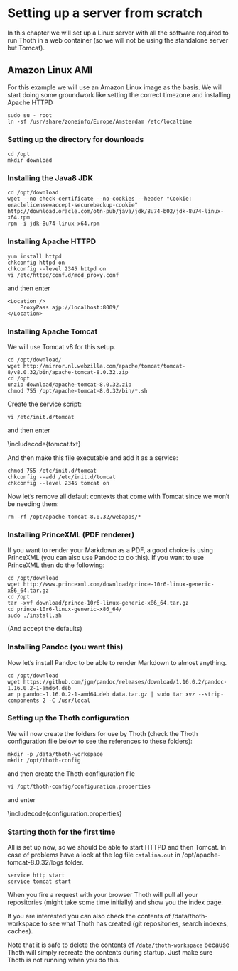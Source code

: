 # Setting up a server from scratch
In this chapter we will set up a Linux server with all the software required to run Thoth in a web container (so we will not be using the standalone server but Tomcat).

## Amazon Linux AMI
For this example we will use an Amazon Linux image as the basis. We will start doing some groundwork like setting the correct timezone and installing Apache HTTPD

	sudo su - root
	ln -sf /usr/share/zoneinfo/Europe/Amsterdam /etc/localtime

### Setting up the directory for downloads
	cd /opt
	mkdir download

### Installing the Java8 JDK
	cd /opt/download
	wget --no-check-certificate --no-cookies --header "Cookie: oraclelicense=accept-securebackup-cookie" http://download.oracle.com/otn-pub/java/jdk/8u74-b02/jdk-8u74-linux-x64.rpm
	rpm -i jdk-8u74-linux-x64.rpm  

### Installing Apache HTTPD
	yum install httpd
	chkconfig httpd on
	chkconfig --level 2345 httpd on
	vi /etc/httpd/conf.d/mod_proxy.conf

and then enter

	<Location />
	    ProxyPass ajp://localhost:8009/
	</Location>

### Installing Apache Tomcat
We will use Tomcat v8 for this setup.

	cd /opt/download/
	wget http://mirror.nl.webzilla.com/apache/tomcat/tomcat-8/v8.0.32/bin/apache-tomcat-8.0.32.zip
	cd /opt
	unzip download/apache-tomcat-8.0.32.zip
	chmod 755 /opt/apache-tomcat-8.0.32/bin/*.sh

Create the service script:

	vi /etc/init.d/tomcat

and then enter

\includecode{tomcat.txt}

And then make this file executable and add it as a service:

	chmod 755 /etc/init.d/tomcat 
	chkconfig --add /etc/init.d/tomcat
	chkconfig --level 2345 tomcat on

Now let’s remove all default contexts that come with Tomcat since we won’t be needing them:

	rm -rf /opt/apache-tomcat-8.0.32/webapps/*

### Installing PrinceXML (PDF renderer)
If you want to render your Markdown as a PDF, a good choice is using PrinceXML (you can also use Pandoc to do this). If you want to use PrinceXML then do the following:

	cd /opt/download
	wget http://www.princexml.com/download/prince-10r6-linux-generic-x86_64.tar.gz
	cd /opt
	tar -xvf download/prince-10r6-linux-generic-x86_64.tar.gz
	cd prince-10r6-linux-generic-x86_64/
	sudo ./install.sh

(And accept the defaults)

### Installing Pandoc (you want this)
Now let’s install Pandoc to be able to render Markdown to almost anything.

	cd /opt/download
	wget https://github.com/jgm/pandoc/releases/download/1.16.0.2/pandoc-1.16.0.2-1-amd64.deb
	ar p pandoc-1.16.0.2-1-amd64.deb data.tar.gz | sudo tar xvz --strip-components 2 -C /usr/local

### Setting up the Thoth configuration
We will now create the folders for use by Thoth (check the Thoth configuration file below to see the references to these folders):

	mkdir -p /data/thoth-workspace
	mkdir /opt/thoth-config

and then create the Thoth configuration file

	vi /opt/thoth-config/configuration.properties

and enter

\includecode{configuration.properties}

### Starting thoth for the first time
All is set up now, so we should be able to start HTTPD and then Tomcat. In case of problems have a look at the log file `catalina.out` in /opt/apache-tomcat-8.0.32/logs folder.

	service http start
	service tomcat start

When you fire a request with your browser Thoth will pull all your repositories (might take some time initially) and show you the index page.

If you are interested you can also check the contents of /data/thoth-workspace to see what Thoth has created (git repositories, search indexes, caches).

Note that it is safe to delete the contents of `/data/thoth-workspace` because Thoth will simply recreate the contents during startup. Just make sure Thoth is not running when you do this.